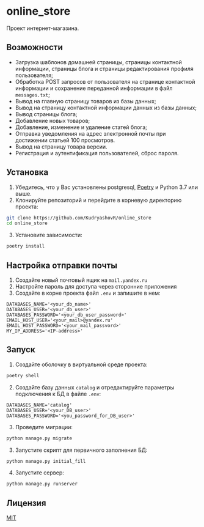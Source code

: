 # online_store

Проект интернет-магазина.

## Возможности

- Загрузка шаблонов домашней страницы, страницы контактной информации, страницы блога и страницы редактирования профиля пользователя;
- Обработка POST запросов от пользователя на странице контактной информации и сохранение переданной информации в
  файл `messages.txt`;
- Вывод на главную страницу товаров из базы данных;
- Вывод на страницу контактной информации данных из базы данных;
- Вывод страницы блога;
- Добавление новых товаров;
- Добавление, изменение и удаление статей блога;
- Отправка уведомления на адрес электронной почты при достижении статьей 100 просмотров.
- Вывод на страницу товара версии.
- Регистрация и аутентификация пользователей, сброс пароля.

## Установка

1. Убедитесь, что у Вас установлены postgresql, [Poetry](https://python-poetry.org/docs/#installation) и Python 3.7 или
   выше.
2. Клонируйте репозиторий и перейдите в корневую директорию проекта:

```bash
git clone https://github.com/KudryashovR/online_store
cd online_store
```

3. Установите зависимости:

```bash
poetry install
```

## Настройка отправки почты

1. Создайте новый почтовый ящик на `mail.yandex.ru`
2. Настройте пароль для доступа через сторонние приложения
3. Создайте в корне проекта файл `.env` и запишите в нем:

```
DATABASES_NAME='<your_db_name>'
DATABASES_USER='<your_db_user>'
DATABASES_PASSWORD='<your_db_user_password>'
EMAIL_HOST_USER='<your_mail>@yandex.ru'
EMAIL_HOST_PASSWORD='<your_mail_passvord>'
MY_IP_ADDRESS='<IP-address>'
```

## Запуск

1. Создайте оболочку в виртуальной среде проекта:

```bash
poetry shell
```

2. Создайте базу данных `catalog` и отредактируйте параметры подключения к БД в файле `.env`:

```
DATABASES_NAME='catalog'
DATABASES_USER='<your_DB_user>'
DATABASES_PASSWORD='<you_password_for_DB_user>'
```

3. Проведите миграции:

```bash
python manage.py migrate
```

3. Запустите скрипт для первичного заполнения БД:

```bash
python manage.py initial_fill
```

4. Запустите сервер:

```bash
python manage.py runserver
```

## Лицензия

[MIT](LICENSE)
